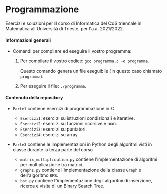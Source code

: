 # Programmazione
Esercizi e soluzioni per il corso di Informatica del CdS triennale in Matematica all'Università di Trieste, per l'a.a. 2021/2022.

#### Informazioni generali
- Comandi per compilare ed eseguire il vostro programma:
    
    1. Per compilare il vostro codice: `gcc programma.c -o programma`.
    
       Questo comando genera un file eseguibile (in questo caso chiamato `programma`).
    
    2. Per eseguire il file: `./programma`.

#### Contenuto della repository
- `Parte1` contiene esercizi di programmazione in C
    - `Esercizi1`: esercizi su istruzioni condizionali e iterative.
    - `Esercizi2`: esercizi su funzioni ricorsive e non.
    - `Esercizi3`: esercizi su puntatori.
    - `Esercizi4`: esercizi su array.

- `Parte3` contiene le implementazioni in Python degli algoritmi visti in classe durante la terza parte del corso
    - `matrix_multiplication.py` contiene l'implementazione di algoritmi per moltiplicazione tra matrici.
    - `graphs.py` contiene l'implementazione della classe `Graph` e dell'algoritmo `BFS`.
    - `bst.py` contiene l'implementazione degli algoritmi di inserzione, ricerca e visita di un Binary Search Tree.